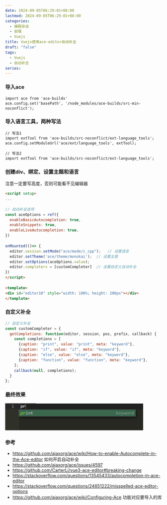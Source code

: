 ```yaml
---
date: 2024-09-05T06:29:01+08:00
lastmod: 2024-09-05T06:29:01+08:00
categories:
  - 编程杂谈
  - 前端
  - Vuejs
title: Vuejs使用ace-editor自动补全
draft: "false"
tags:
  - Vuejs
  - 自动补全
series:
---
```

### 导入ace
```
import ace from 'ace-builds'
ace.config.set('basePath', '/node_modules/ace-builds/src-min-noconflict');
```

### 导入语言工具，两种写法
```
// 写法1
import extTool from 'ace-builds/src-noconflict/ext-language_tools';  
ace.config.setModuleUrl('ace/ext/language_tools', extTool);

// 写法2
import extTool from 'ace-builds/src-noconflict/ext-language_tools';
```

### 创建div、绑定、设置主题和语言

注意一定要写高度，否则可能看不见编辑器
```html
<script setup>
...

// 自动补全选项
const aceOptions = ref({  
  enableBasicAutocompletion: true,  
  enableSnippets: true,  
  enableLiveAutocompletion: true,  
})

onMounted(()=> {  
  editor.session.setMode("ace/mode/c_cpp");   // 设置语言
  editor.setTheme('ace/theme/monokai');  // 设置主题 
  editor.setOptions(aceOptions.value);  
  editor.completers = [customCompleter]  // 设置自定义自动补全
})
</script>

<template>
<div id="editor10" style="width: 100%; height: 200px"></div>
</template>
```

### 自定义补全
```js
// 自定义补全
const customCompleter = {  
  getCompletions: function(editor, session, pos, prefix, callback) {  
    const completions = [  
      {caption: "print", value: "print", meta: "keyword"},  
      {caption: "if", value: "if", meta: "keyword"},  
      {caption: "else", value: "else", meta: "keyword"},  
      {caption: "function", value: "function", meta: "keyword"},  
    ];  
    callback(null, completions);  
  }  
};
```


### 最终效果
![](Pasted%20image%2020240905063609.png)



### 参考
- https://github.com/ajaxorg/ace/wiki/How-to-enable-Autocomplete-in-the-Ace-editor 如何开启自动补全
- https://github.com/ajaxorg/ace/issues/4597
- https://github.com/CarterLi/vue3-ace-editor#breaking-change
- https://stackoverflow.com/questions/13545433/autocompletion-in-ace-editor
- https://stackoverflow.com/questions/24651222/misspelled-ace-editor-options
- https://github.com/ajaxorg/ace/wiki/Configuring-Ace  功能对应要导入的库